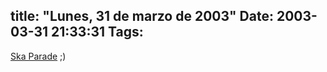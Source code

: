 title: "Lunes, 31 de marzo de 2003"
Date: 2003-03-31 21:33:31
Tags: 
---
<a href="http://web.archive.org/web/20030410165512/http://www.skaparade.com/">Ska Parade</a> ;)
